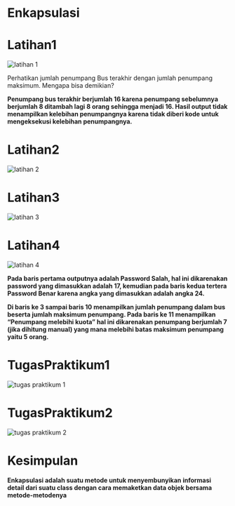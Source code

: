 # Enkapsulasi

# Latihan1
![latihan 1](https://user-images.githubusercontent.com/76156474/111895302-349c4d80-8a44-11eb-8e1c-b08b8575e566.png)

Perhatikan jumlah penumpang Bus terakhir dengan jumlah penumpang maksimum. Mengapa bisa demikian?

**Penumpang bus terakhir berjumlah 16 karena penumpang sebelumnya berjumlah 8 ditambah lagi 8 orang sehingga menjadi 16. Hasil output tidak menampilkan kelebihan penumpangnya karena tidak diberi kode untuk mengeksekusi kelebihan penumpangnya.**

# Latihan2
![latihan 2](https://user-images.githubusercontent.com/76156474/111895417-023f2000-8a45-11eb-8442-f3fa3080f42d.png)

# Latihan3

![latihan 3](https://user-images.githubusercontent.com/76156474/111895430-171bb380-8a45-11eb-8352-d8f7ceeb6d34.png)

# Latihan4

![latihan 4](https://user-images.githubusercontent.com/76156474/111895451-31559180-8a45-11eb-8e63-101b602c4265.png)

**Pada  baris pertama outputnya adalah Password Salah, hal ini dikarenakan password yang dimasukkan adalah 17, kemudian pada baris kedua tertera Password Benar karena angka yang dimasukkan adalah angka 24.**
		
**Di baris  ke  3 sampai baris 10 menampilkan jumlah penumpang dalam bus beserta jumlah maksimum penumpang. Pada baris ke 11 menampilkan “Penumpang melebihi kuota” hal ini dikarenakan penumpang berjumlah 7 (jika dihitung manual) yang mana melebihi batas maksimum penumpang yaitu 5 orang.**


# TugasPraktikum1
![tugas praktikum 1](https://user-images.githubusercontent.com/76156474/111895505-9c9f6380-8a45-11eb-92eb-081f26d948d1.png)

# TugasPraktikum2
![tugas praktikum 2](https://user-images.githubusercontent.com/76156474/111895519-b3de5100-8a45-11eb-854a-69cced4d3cf9.png)

# Kesimpulan
**Enkapsulasi adalah suatu metode untuk menyembunyikan informasi detail dari suatu class dengan cara memaketkan data objek bersama metode-metodenya**
